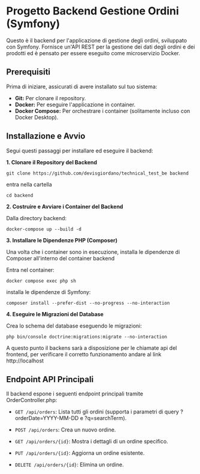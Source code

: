 # Progetto Backend Gestione Ordini (Symfony)

Questo è il backend per l'applicazione di gestione degli ordini, sviluppato con Symfony. Fornisce un'API REST per la gestione dei dati degli ordini e dei prodotti ed è pensato per essere eseguito come microservizio Docker.

## Prerequisiti

Prima di iniziare, assicurati di avere installato sul tuo sistema:

* **Git:** Per clonare il repository.
* **Docker:** Per eseguire l'applicazione in container.
* **Docker Compose:** Per orchestrare i container (solitamente incluso con Docker Desktop).

## Installazione e Avvio

Segui questi passaggi per installare ed eseguire il backend:

**1. Clonare il Repository del Backend**

```
git clone https://github.com/devisgiordano/technical_test_be backend
```
entra nella cartella
```
cd backend
```
**2. Costruire e Avviare i Container del Backend**

Dalla directory backend:
```
docker-compose up --build -d
```
**3. Installare le Dipendenze PHP (Composer)**

Una volta che i container sono in esecuzione, installa le dipendenze di Composer all'interno del container backend

Entra nel container:
```
docker compose exec php sh
```
installa le dipendenze di Symfony:

```
composer install --prefer-dist --no-progress --no-interaction
```
**4. Eseguire le Migrazioni del Database**

Crea lo schema del database eseguendo le migrazioni:
```
php bin/console doctrine:migrations:migrate --no-interaction
```

A questo punto il backens sarà a disposizione per le chiamate api del frontend, per verificare il corretto funzionamento andare al link http://localhost

## Endpoint API Principali
Il backend espone i seguenti endpoint principali tramite OrderController.php:

 - ```GET /api/orders```: Lista tutti gli ordini (supporta i parametri di query ?orderDate=YYYY-MM-DD e ?q=searchTerm).

 - ```POST /api/orders```: Crea un nuovo ordine.

 - ```GET /api/orders/{id}```: Mostra i dettagli di un ordine specifico.

 - ```PUT /api/orders/{id}```: Aggiorna un ordine esistente.

 - ```DELETE /api/orders/{id}```: Elimina un ordine.